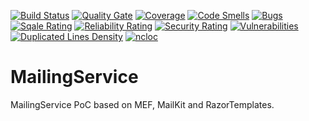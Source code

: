 [![Build Status](https://indesign.visualstudio.com/MailingService/_apis/build/status/asienicki.MailingService?branchName=master)](https://indesign.visualstudio.com/MailingService/_build/latest?definitionId=8&branchName=master) [![Quality Gate](https://sonarcloud.io/api/project_badges/measure?project=SHMS&metric=alert_status)](https://sonarcloud.io/dashboard?id=SHMS) [![Coverage](https://sonarcloud.io/api/project_badges/measure?project=SHMS&metric=coverage)](https://sonarcloud.io/dashboard?id=SHMS) [![Code Smells](https://sonarcloud.io/api/project_badges/measure?project=SHMS&metric=code_smells)](https://sonarcloud.io/dashboard?id=SHMS) [![Bugs](https://sonarcloud.io/api/project_badges/measure?project=SHMS&metric=bugs)](https://sonarcloud.io/dashboard?id=SHMS) [![Sqale Rating](https://sonarcloud.io/api/project_badges/measure?project=SHMS&metric=sqale_rating)](https://sonarcloud.io/dashboard?id=SHMS) [![Reliability Rating](https://sonarcloud.io/api/project_badges/measure?project=SHMS&metric=reliability_rating)](https://sonarcloud.io/dashboard?id=SHMS) [![Security Rating](https://sonarcloud.io/api/project_badges/measure?project=SHMS&metric=security_rating)](https://sonarcloud.io/dashboard?id=SHMS) [![Vulnerabilities](https://sonarcloud.io/api/project_badges/measure?project=SHMS&metric=vulnerabilities)](https://sonarcloud.io/dashboard?id=SHMS) [![Duplicated Lines Density](https://sonarcloud.io/api/project_badges/measure?project=SHMS&metric=duplicated_lines_density)](https://sonarcloud.io/dashboard?id=SHMS) [![ncloc](https://sonarcloud.io/api/project_badges/measure?project=SHMS&metric=ncloc)](https://sonarcloud.io/dashboard?id=SHMS)


# MailingService
MailingService PoC based on MEF, MailKit and RazorTemplates.

